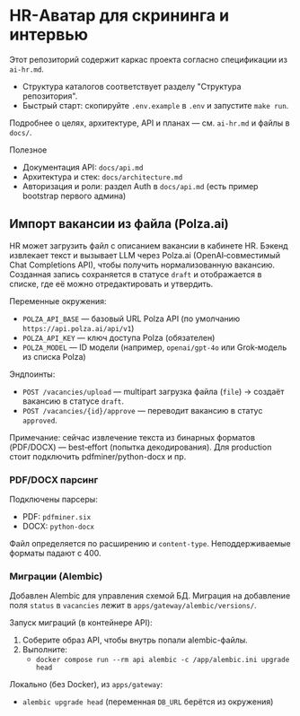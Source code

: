 # HR-Аватар для скрининга и интервью

Этот репозиторий содержит каркас проекта согласно спецификации из `ai-hr.md`.

- Структура каталогов соответствует разделу "Структура репозитория".
- Быстрый старт: скопируйте `.env.example` в `.env` и запустите `make run`.

Подробнее о целях, архитектуре, API и планах — см. `ai-hr.md` и файлы в `docs/`.

Полезное
- Документация API: `docs/api.md`
- Архитектура и стек: `docs/architecture.md`
- Авторизация и роли: раздел Auth в `docs/api.md` (есть пример bootstrap первого админа)

## Импорт вакансии из файла (Polza.ai)

HR может загрузить файл с описанием вакансии в кабинете HR. Бэкенд извлекает текст и вызывает LLM через Polza.ai (OpenAI‑совместимый Chat Completions API), чтобы получить нормализованную вакансию. Созданная запись сохраняется в статусе `draft` и отображается в списке, где её можно отредактировать и утвердить.

Переменные окружения:
- `POLZA_API_BASE` — базовый URL Polza API (по умолчанию `https://api.polza.ai/api/v1`)
- `POLZA_API_KEY` — ключ доступа Polza (обязателен)
- `POLZA_MODEL` — ID модели (например, `openai/gpt-4o` или Grok‑модель из списка Polza)

Эндпоинты:
- `POST /vacancies/upload` — multipart загрузка файла (`file`) → создаёт вакансию в статусе `draft`.
- `POST /vacancies/{id}/approve` — переводит вакансию в статус `approved`.

Примечание: cейчас извлечение текста из бинарных форматов (PDF/DOCX) — best‑effort (попытка декодирования). Для production стоит подключить pdfminer/python-docx и пр.
 
### PDF/DOCX парсинг

Подключены парсеры:
- PDF: `pdfminer.six`
- DOCX: `python-docx`

Файл определяется по расширению и `content-type`. Неподдерживаемые форматы падают с 400.

### Миграции (Alembic)

Добавлен Alembic для управления схемой БД. Миграция на добавление поля `status` в `vacancies` лежит в `apps/gateway/alembic/versions/`.

Запуск миграций (в контейнере API):

1. Соберите образ API, чтобы внутрь попали alembic-файлы.
2. Выполните:
   - `docker compose run --rm api alembic -c /app/alembic.ini upgrade head`

Локально (без Docker), из `apps/gateway`:
- `alembic upgrade head` (переменная `DB_URL` берётся из окружения)
